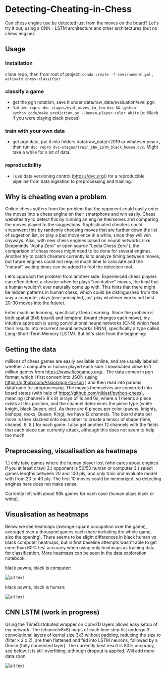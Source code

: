 # Detecting-Cheating-in-Chess
Can chess engine use be detected just from the moves on the board? Let's try it out, using a CNN - LSTM architecture and other architectures (but no chess engine).
## Usage
### installation
clone repo, then from root of project: `conda create -f environment.yml` , `activate chess-classifier`
### classify a game
* get the pgn notation, save it under data/raw_data/evaluation/eval.pgn
* run `dvc repro dvc-stages/eval_moves_to_fen.dvc && python python_code/make_prediction.py --human-player-color White` (or Black if you were playing black pieces)
### train with your own data
* get pgn data, put it into folders data/raw_data/<2019 or whatever year>, then run `dvc repro dvc-stages/train_CNN_LSTM_black_human.dvc`. Might take a while for a lot of data.

### reproducibility
* I use data versioning control (https://dvc.org/) for a reproducible pipeline from data ingestion to preprocessing and training.

## Why is cheating even a problem
Online chess suffers from the problem that the opponent could easily enter the moves into a chess engine on their smartphone and win easily.
Chess websites try to detect this by running an engine theirselves and comparing the moves played to the suggestions. Sophisticated cheaters could circumvent this by randomly choosing moves that are further down the list of sugestion list, or play a bad move once in a while, since they will win anyways. Also, with new chess engines based on neural networks (like Deepminds "Alpha Zero" or open source "Leela Chess Zero"), the comparison of chess moves might need to be done for several engines. Another try to catch cheaters currently is to analyze timing between moves, but future engines could not require much time to calculate and the "natural" waiting times can be added to fool the detection tool.

Let's approach the problem from another side. Experienced chess players can often detect a cheater when he plays "unintuitive" moves,
the kind that a human wouldn't ever naturally come up with. This hints that there might be hidden patterns in human chess, which could be 
distinguished from the way a computer plays (non-principled, just play whatever works out best 20-30 moves into the future).

Enter machine learning, specifically Deep Learning. Since the problem is both spatial (8x8 board) and temporal (board changes each move),
my intuitive approach is using convolutional neural networks (CNN) which feed their results into recurrent neural networks (RNN), specifically
a type called Long-Short-Term Memory (LSTM). But let's start from the beginning:

## Getting the data

millions of chess games are easily available online, and are usually labeled whether a computer or human played each side. I dowloaded close to 1 million games from https://www.ficsgames.org/ . The data comes in pgn format, which I first convert into JSON (using https://github.com/Assios/pgn-to-json ) and then read into pandas dataframe for preprocessing. The moves themselves are converted into board states (with help of https://github.com/niklasf/python-chess), meaning (channel x 8 x 8) arrays of 1s and 0s, where a 1 means a piece exists at this position, and the channel determines the piece type (white knight, black Queen, etc). As there are 6 pieces per color (pawns, knights, bishops, rooks, Queen, King), we have 12 channels. The board state per move is then stacked onto each other to create a tensor of shape (time, channel, 8, 8 ) for each game. I also get another 12 channels with the fields that each piece can currently attack, although this does not seem to help too much.

## Preprocessing, visualisation as heatmaps

1.) only take games where the human player lost (who cares about engines if you at least draw)
2.) opponent is 50/50 human or computer
3.) select games lengths between 20 and 100 ply, and only train and evaluate model with from 20 to 40 ply. The first 10 moves could be memorized, so detecting engines here does not make sense.

Currently left with about 90k games for each case (human plays black or white).

## Visualisation as heatmaps
Below we see heatmaps (average square occupation over the game), averaged over a thousand games each (here including the whole game, also the opening). There seems to be slight differences in black human vs black computer heatmaps, but in first baseline attempts wasn't able to get more than 60% test accuracy when using only heatmaps as training data for classification. More heatmaps can be seen in the data exploration notebook.

black pawns, black is computer:

![alt text](https://user-images.githubusercontent.com/33765868/43685360-05665d3e-98b2-11e8-80d3-7586e53cdc1e.png)

black pawns, black is human:

![alt text](https://user-images.githubusercontent.com/33765868/43685394-8e200774-98b2-11e8-88b6-e95bfd5b7ade.png)


## CNN LSTM (work in progress)
Using the TimeDistributed wrapper on Conv2D layers allows easy setup of my network. The (channelx8x8) maps of each time step fist undergo 3 convolutional layers of kernel size 3x3 without padding, reducing the size to (filter x 2 x 2), are then flattened and fed into LSTM neurons, followed by a Dense (fully connected layer). The currently best result is 80% accuracy, see below. It is still overfitting, although dropout is applied. Will add more data soon.

![alt text](https://user-images.githubusercontent.com/33765868/43685326-382504ce-98b1-11e8-8564-a89dd4d4c57a.png)
